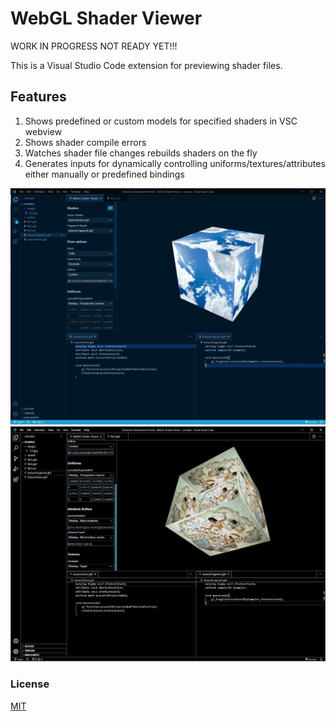 # WebGL Shader Viewer

WORK IN PROGRESS NOT READY YET!!!

This is a Visual Studio Code extension for previewing shader files.

## Features

1. Shows predefined or custom models for specified shaders in VSC webview
2. Shows shader compile errors
3. Watches shader file changes rebuilds shaders on the fly
4. Generates inputs for dynamically controlling uniforms/textures/attributes either manually or predefined bindings

![](https://github.com/mateuszmigas/webgl-shader-viewer/blob/main/docs/images/screenshot2.jpg)
![](https://github.com/mateuszmigas/webgl-shader-viewer/blob/main/docs/images/screenshot1.jpg)

### License

[MIT](https://choosealicense.com/licenses/mit/)
